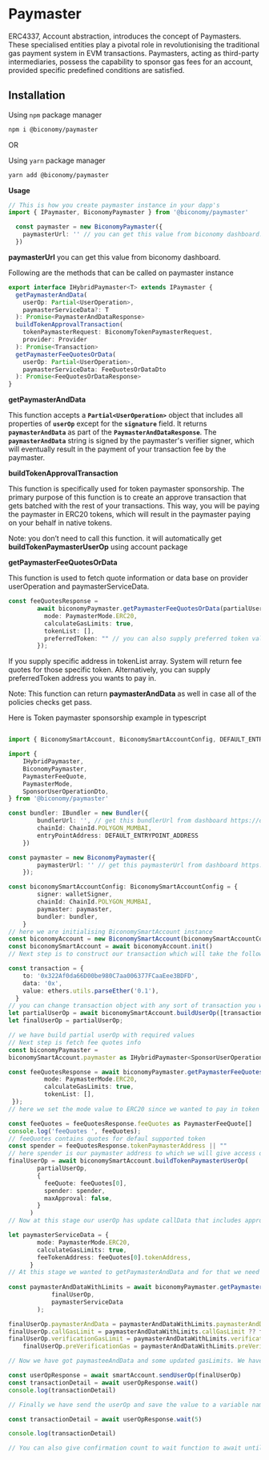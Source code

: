 # **Paymaster**

ERC4337, Account abstraction, introduces the concept of Paymasters. These specialised entities play a pivotal role in revolutionising the traditional gas payment system in EVM transactions. Paymasters, acting as third-party intermediaries, possess the capability to sponsor gas fees for an account, provided specific predefined conditions are satisfied.

## Installation

Using `npm` package manager

```bash
npm i @biconomy/paymaster
```

OR

Using `yarn` package manager

```bash
yarn add @biconomy/paymaster
```

**Usage**

```typescript
// This is how you create paymaster instance in your dapp's
import { IPaymaster, BiconomyPaymaster } from '@biconomy/paymaster'

  const paymaster = new BiconomyPaymaster({
    paymasterUrl: '' // you can get this value from biconomy dashboard. https://dashboard.biconomy.io
  })
```

**paymasterUrl** you can get this value from biconomy dashboard.

Following are the methods that can be called on paymaster instance 

```typescript
export interface IHybridPaymaster<T> extends IPaymaster {
  getPaymasterAndData(
    userOp: Partial<UserOperation>,
    paymasterServiceData?: T
  ): Promise<PaymasterAndDataResponse>
  buildTokenApprovalTransaction(
    tokenPaymasterRequest: BiconomyTokenPaymasterRequest,
    provider: Provider
  ): Promise<Transaction>
  getPaymasterFeeQuotesOrData(
    userOp: Partial<UserOperation>,
    paymasterServiceData: FeeQuotesOrDataDto
  ): Promise<FeeQuotesOrDataResponse>
}
```

**getPaymasterAndData**

This function accepts a **`Partial<UserOperation>`** object that includes all properties of **`userOp`** except for the **`signature`** field. It returns **`paymasterAndData`** as part of the **`PaymasterAndDataResponse`**. The **`paymasterAndData`** string is signed by the paymaster's verifier signer, which will eventually result in the payment of your transaction fee by the paymaster.

**buildTokenApprovalTransaction**

This function is specifically used for token paymaster sponsorship. The primary purpose of this function is to create an approve transaction that gets batched with the rest of your transactions. This way, you will be paying the paymaster in ERC20 tokens, which will result in the paymaster paying on your behalf in native tokens.

Note: you don’t need to call this function. it will automatically get **buildTokenPaymasterUserOp** using account package

**getPaymasterFeeQuotesOrData**

This function is used to fetch quote information or data base on provider userOperation and paymasterServiceData. 

```typescript
const feeQuotesResponse =
        await biconomyPaymaster.getPaymasterFeeQuotesOrData(partialUserOp, {
          mode: PaymasterMode.ERC20,
          calculateGasLimits: true,
          tokenList: [],
          preferredToken: "" // you can also supply preferred token value
        });
```

If you supply specific address in tokenList array. System will return fee quotes for those specific token. Alternatively, you can supply preferredToken address you wants to pay in. 

Note: This function can return **paymasterAndData** as well in case all of the policies checks get pass.

Here is Token paymaster sponsorship example in typescript

```typescript

import { BiconomySmartAccount, BiconomySmartAccountConfig, DEFAULT_ENTRYPOINT_ADDRESS } from "@biconomy/account"

import {
    IHybridPaymaster,
    BiconomyPaymaster,
    PaymasterFeeQuote,
    PaymasterMode,
    SponsorUserOperationDto,
} from '@biconomy/paymaster'

const bundler: IBundler = new Bundler({
        bundlerUrl: '', // get this bundlerUrl from dashboard https://dashboard.biconomy.io/
        chainId: ChainId.POLYGON_MUMBAI,
        entryPointAddress: DEFAULT_ENTRYPOINT_ADDRESS
    })

const paymaster = new BiconomyPaymaster({
        paymasterUrl: '' // get this paymasterUrl from dashboard https://dashboard.biconomy.io/
    });

const biconomySmartAccountConfig: BiconomySmartAccountConfig = {
        signer: walletSigner, 
        chainId: ChainId.POLYGON_MUMBAI,
        paymaster: paymaster,
        bundler: bundler,
    }
// here we are initialising BiconomySmartAccount instance
const biconomyAccount = new BiconomySmartAccount(biconomySmartAccountConfig)
const biconomySmartAccount = await biconomyAccount.init()
// Next step is to construct our transaction which will take the following values

const transaction = {
    to: '0x322Af0da66D00be980C7aa006377FCaaEee3BDFD',
    data: '0x',
    value: ethers.utils.parseEther('0.1'),
  }
// you can change transaction object with any sort of transaction you wants to make
let partialUserOp = await biconomySmartAccount.buildUserOp([transaction])
let finalUserOp = partialUserOp;

// we have build partial userOp with required values
// Next step is fetch fee quotes info
const biconomyPaymaster =
biconomySmartAccount.paymaster as IHybridPaymaster<SponsorUserOperationDto>

const feeQuotesResponse = await biconomyPaymaster.getPaymasterFeeQuotesOrData(partialUserOp, {
          mode: PaymasterMode.ERC20,
          calculateGasLimits: true,
          tokenList: [],
 });
// here we set the mode value to ERC20 since we wanted to pay in token

const feeQuotes = feeQuotesResponse.feeQuotes as PaymasterFeeQuote[]
console.log('feeQuotes ', feeQuotes);
// feeQuotes contains quotes for defaul supported token
const spender = feeQuotesResponse.tokenPaymasterAddress || ""
// here spender is our paymaster address to which we will give access of our tokens
finalUserOp = await biconomySmartAccount.buildTokenPaymasterUserOp(
        partialUserOp,
        {
          feeQuote: feeQuotes[0],
          spender: spender,
          maxApproval: false,
        }
      )
// Now at this stage our userOp has update callData that includes approve trasaction information as well

let paymasterServiceData = {
        mode: PaymasterMode.ERC20,
        calculateGasLimits: true,
        feeTokenAddress: feeQuotes[0].tokenAddress,
      }
// At this stage we wanted to getPaymasterAndData and for that we need to prepare paymasterServiceData object, that includes feeTokenAddress that we have choosen to pay as fee
      
const paymasterAndDataWithLimits = await biconomyPaymaster.getPaymasterAndData(
            finalUserOp,
            paymasterServiceData
        );

finalUserOp.paymasterAndData = paymasterAndDataWithLimits.paymasterAndData;
finalUserOp.callGasLimit = paymasterAndDataWithLimits.callGasLimit ?? finalUserOp.callGasLimit;
finalUserOp.verificationGasLimit = paymasterAndDataWithLimits.verificationGasLimit ?? finalUserOp.verificationGasLimit;
    finalUserOp.preVerificationGas = paymasterAndDataWithLimits.preVerificationGas ?? finalUserOp.preVerificationGas;

// Now we have got paymasteeAndData and some updated gasLimits. We have updated those values in finalUserOp

const userOpResponse = await smartAccount.sendUserOp(finalUserOp)
const transactionDetail = await userOpResponse.wait()
console.log(transactionDetail)

// Finally we have send the userOp and save the value to a variable named userOpResponse and get the transactionDetail after calling userOpResponse.wait()

const transactionDetail = await userOpResponse.wait(5)

console.log(transactionDetail)

// You can also give confirmation count to wait function to await until transaction reached desired confirmation count

```